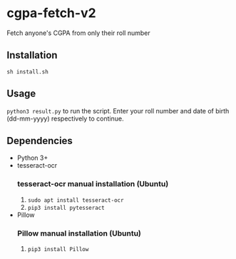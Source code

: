 # cgpa-fetch-v2
Fetch anyone's CGPA from only their roll number
## Installation
`sh install.sh`
## Usage
`python3 result.py` to run the script. 
Enter your roll number and date of birth (dd-mm-yyyy) respectively to continue.
## Dependencies
* Python 3+
* tesseract-ocr
  ### tesseract-ocr manual installation (Ubuntu)
  1. `sudo apt install tesseract-ocr`
  2. `pip3 install pytesseract`
* Pillow
  ### Pillow manual installation (Ubuntu)
  1. `pip3 install Pillow`
